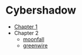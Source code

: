 # Cybershadow

- [Chapter 1](./script-file-type-detection/readme.md)
- Chapter 2
  - [moonfall](./chapter2/moonfall/analysis.md)
  - [greenwire](./chapter2/greenwire/analysis.md)
